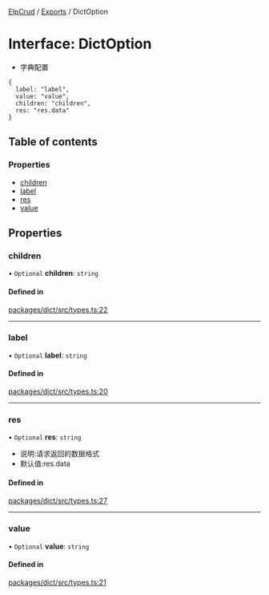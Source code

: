 [ElpCrud](../README.md) / [Exports](../modules.md) / DictOption

# Interface: DictOption

- 字典配置
```
{
  label: "label",
  value: "value",
  children: "children",
  res: "res.data"
}
```

## Table of contents

### Properties

- [children](dictoption.md#children)
- [label](dictoption.md#label)
- [res](dictoption.md#res)
- [value](dictoption.md#value)

## Properties

### children

• `Optional` **children**: `string`

#### Defined in

[packages/dict/src/types.ts:22](https://github.com/SoulLyoko/elp-crud/blob/dcd3593/packages/dict/src/types.ts#L22)

___

### label

• `Optional` **label**: `string`

#### Defined in

[packages/dict/src/types.ts:20](https://github.com/SoulLyoko/elp-crud/blob/dcd3593/packages/dict/src/types.ts#L20)

___

### res

• `Optional` **res**: `string`

- 说明:请求返回的数据格式
- 默认值:res.data

#### Defined in

[packages/dict/src/types.ts:27](https://github.com/SoulLyoko/elp-crud/blob/dcd3593/packages/dict/src/types.ts#L27)

___

### value

• `Optional` **value**: `string`

#### Defined in

[packages/dict/src/types.ts:21](https://github.com/SoulLyoko/elp-crud/blob/dcd3593/packages/dict/src/types.ts#L21)
